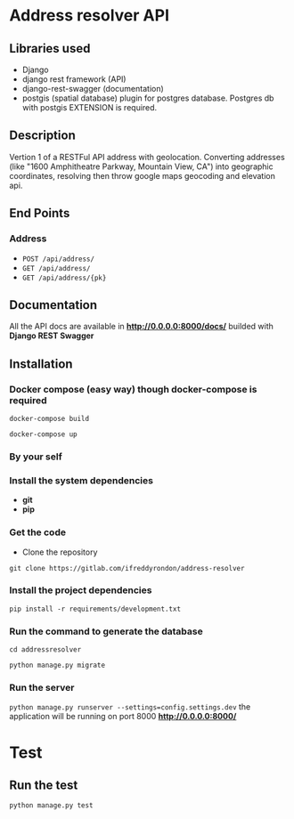 # Address resolver API

## Libraries used 
* Django
* django rest framework (API)
* django-rest-swagger (documentation)
* postgis (spatial database) plugin for postgres database. Postgres db with postgis EXTENSION is required.

## Description

Vertion 1 of a RESTFul API address with geolocation. Converting addresses 
(like "1600 Amphitheatre Parkway, Mountain View, CA") into geographic 
coordinates, resolving then throw google maps geocoding and elevation api.

## End Points

### Address
* `POST /api/address/`
* `GET /api/address/`
* `GET /api/address/{pk}`

## Documentation
All the API docs are available in **http://0.0.0.0:8000/docs/** builded with **Django REST Swagger**

## Installation 
### Docker compose (easy way) though docker-compose is required

`docker-compose build`

`docker-compose up`

### By your self

### Install the system dependencies
* **git** 
* **pip**

### Get the code
* Clone the repository

`git clone https://gitlab.com/ifreddyrondon/address-resolver`

### Install the project dependencies

`pip install -r requirements/development.txt`

### Run the command to generate the database

`cd addressresolver`

`python manage.py migrate`

### Run the server

`python manage.py runserver --settings=config.settings.dev` the application will be running on port 8000 **http://0.0.0.0:8000/**

# Test
## Run the test

`python manage.py test`